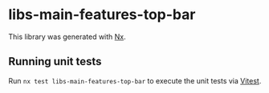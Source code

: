 # libs-main-features-top-bar

This library was generated with [Nx](https://nx.dev).

## Running unit tests

Run `nx test libs-main-features-top-bar` to execute the unit tests via [Vitest](https://vitest.dev/).
